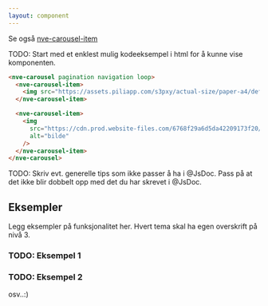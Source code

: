 ```yaml
---
layout: component
---
```


Se også [nve-carousel-item](./nve-carousel-item.html)

TODO: Start med et enklest mulig kodeeksempel i html for å kunne vise komponenten.
<CodeExamplePreview>

```html
<nve-carousel pagination navigation loop>
  <nve-carousel-item>
    <img src="https://assets.piliapp.com/s3pxy/actual-size/paper-a4/default-front.png" alt="bilde" />
  </nve-carousel-item>

  <nve-carousel-item>
    <img
      src="https://cdn.prod.website-files.com/6768f29a6d5da42209173f20/6768f29a6d5da422091760c2_A4-Paper-Size%20(1)%20(1).png"
      alt="bilde"
    />
  </nve-carousel-item>
</nve-carousel>
```

</CodeExamplePreview>

TODO: Skriv evt. generelle tips som ikke passer å ha i @JsDoc. Pass på at det ikke blir dobbelt opp med det du har skrevet i @JsDoc.

## Eksempler

Legg eksempler på funksjonalitet her. Hvert tema skal ha egen overskrift på nivå 3.

### TODO: Eksempel 1

### TODO: Eksempel 2

osv..:)
